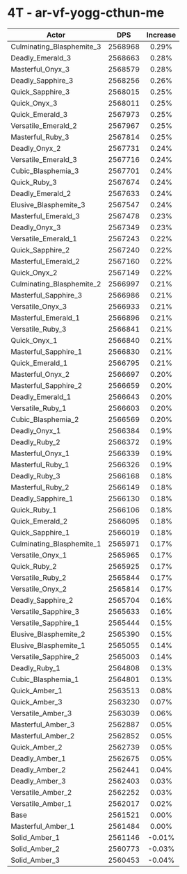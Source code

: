 # 4T - ar-vf-yogg-cthun-me
| Actor | DPS | Increase |
|---|:---:|:---:|
|Culminating_Blasphemite_3|2568968|0.29%|
|Deadly_Emerald_3|2568663|0.28%|
|Masterful_Onyx_3|2568579|0.28%|
|Deadly_Sapphire_3|2568256|0.26%|
|Quick_Sapphire_3|2568015|0.25%|
|Quick_Onyx_3|2568011|0.25%|
|Quick_Emerald_3|2567973|0.25%|
|Versatile_Emerald_2|2567967|0.25%|
|Masterful_Ruby_3|2567814|0.25%|
|Deadly_Onyx_2|2567731|0.24%|
|Versatile_Emerald_3|2567716|0.24%|
|Cubic_Blasphemia_3|2567701|0.24%|
|Quick_Ruby_3|2567674|0.24%|
|Deadly_Emerald_2|2567633|0.24%|
|Elusive_Blasphemite_3|2567547|0.24%|
|Masterful_Emerald_3|2567478|0.23%|
|Deadly_Onyx_3|2567349|0.23%|
|Versatile_Emerald_1|2567243|0.22%|
|Quick_Sapphire_2|2567240|0.22%|
|Masterful_Emerald_2|2567160|0.22%|
|Quick_Onyx_2|2567149|0.22%|
|Culminating_Blasphemite_2|2566997|0.21%|
|Masterful_Sapphire_3|2566986|0.21%|
|Versatile_Onyx_3|2566933|0.21%|
|Masterful_Emerald_1|2566896|0.21%|
|Versatile_Ruby_3|2566841|0.21%|
|Quick_Onyx_1|2566840|0.21%|
|Masterful_Sapphire_1|2566830|0.21%|
|Quick_Emerald_1|2566795|0.21%|
|Masterful_Onyx_2|2566697|0.20%|
|Masterful_Sapphire_2|2566659|0.20%|
|Deadly_Emerald_1|2566643|0.20%|
|Versatile_Ruby_1|2566603|0.20%|
|Cubic_Blasphemia_2|2566569|0.20%|
|Deadly_Onyx_1|2566384|0.19%|
|Deadly_Ruby_2|2566372|0.19%|
|Masterful_Onyx_1|2566339|0.19%|
|Masterful_Ruby_1|2566326|0.19%|
|Deadly_Ruby_3|2566168|0.18%|
|Masterful_Ruby_2|2566149|0.18%|
|Deadly_Sapphire_1|2566130|0.18%|
|Quick_Ruby_1|2566106|0.18%|
|Quick_Emerald_2|2566095|0.18%|
|Quick_Sapphire_1|2566019|0.18%|
|Culminating_Blasphemite_1|2565971|0.17%|
|Versatile_Onyx_1|2565965|0.17%|
|Quick_Ruby_2|2565925|0.17%|
|Versatile_Ruby_2|2565844|0.17%|
|Versatile_Onyx_2|2565814|0.17%|
|Deadly_Sapphire_2|2565704|0.16%|
|Versatile_Sapphire_3|2565633|0.16%|
|Versatile_Sapphire_1|2565444|0.15%|
|Elusive_Blasphemite_2|2565390|0.15%|
|Elusive_Blasphemite_1|2565055|0.14%|
|Versatile_Sapphire_2|2565003|0.14%|
|Deadly_Ruby_1|2564808|0.13%|
|Cubic_Blasphemia_1|2564801|0.13%|
|Quick_Amber_1|2563513|0.08%|
|Quick_Amber_3|2563230|0.07%|
|Versatile_Amber_3|2563039|0.06%|
|Masterful_Amber_3|2562887|0.05%|
|Masterful_Amber_2|2562852|0.05%|
|Quick_Amber_2|2562739|0.05%|
|Deadly_Amber_1|2562675|0.05%|
|Deadly_Amber_2|2562441|0.04%|
|Deadly_Amber_3|2562403|0.03%|
|Versatile_Amber_2|2562252|0.03%|
|Versatile_Amber_1|2562017|0.02%|
|Base|2561521|0.00%|
|Masterful_Amber_1|2561484|0.00%|
|Solid_Amber_1|2561146|-0.01%|
|Solid_Amber_2|2560773|-0.03%|
|Solid_Amber_3|2560453|-0.04%|
